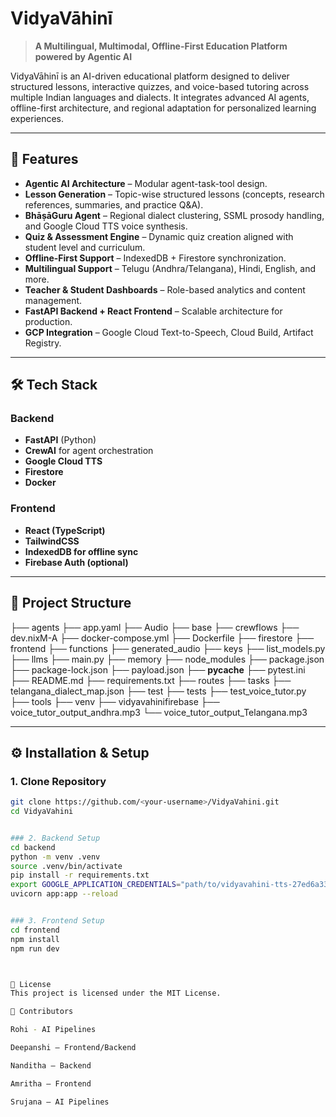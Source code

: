# VidyaVāhinī

> **A Multilingual, Multimodal, Offline-First Education Platform powered by Agentic AI**

VidyaVāhinī is an AI-driven educational platform designed to deliver structured lessons, interactive quizzes, and voice-based tutoring across multiple Indian languages and dialects. It integrates advanced AI agents, offline-first architecture, and regional adaptation for personalized learning experiences.

---

## 🚀 Features

- **Agentic AI Architecture** – Modular agent-task-tool design.
- **Lesson Generation** – Topic-wise structured lessons (concepts, research references, summaries, and practice Q&A).
- **BhāṣāGuru Agent** – Regional dialect clustering, SSML prosody handling, and Google Cloud TTS voice synthesis.
- **Quiz & Assessment Engine** – Dynamic quiz creation aligned with student level and curriculum.
- **Offline-First Support** – IndexedDB + Firestore synchronization.
- **Multilingual Support** – Telugu (Andhra/Telangana), Hindi, English, and more.
- **Teacher & Student Dashboards** – Role-based analytics and content management.
- **FastAPI Backend + React Frontend** – Scalable architecture for production.
- **GCP Integration** – Google Cloud Text-to-Speech, Cloud Build, Artifact Registry.

---

## 🛠️ Tech Stack

### Backend
- **FastAPI** (Python)
- **CrewAI** for agent orchestration
- **Google Cloud TTS**
- **Firestore**
- **Docker**

### Frontend
- **React (TypeScript)**
- **TailwindCSS**
- **IndexedDB for offline sync**
- **Firebase Auth (optional)**

---

## 📂 Project Structure

├── agents
├── app.yaml
├── Audio
├── base
├── crewflows
├── dev.nixM-A
├── docker-compose.yml
├── Dockerfile
├── firestore
├── frontend
├── functions
├── generated_audio
├── keys
├── list_models.py
├── llms
├── main.py
├── memory
├── node_modules
├── package.json
├── package-lock.json
├── payload.json
├── __pycache__
├── pytest.ini
├── README.md
├── requirements.txt
├── routes
├── tasks
├── telangana_dialect_map.json
├── test
├── tests
├── test_voice_tutor.py
├── tools
├── venv
├── vidyavahinifirebase
├── voice_tutor_output_andhra.mp3
└── voice_tutor_output_Telangana.mp3



---

## ⚙️ Installation & Setup

### 1. Clone Repository
```bash
git clone https://github.com/<your-username>/VidyaVahini.git
cd VidyaVahini


### 2. Backend Setup
cd backend
python -m venv .venv
source .venv/bin/activate
pip install -r requirements.txt
export GOOGLE_APPLICATION_CREDENTIALS="path/to/vidyavahini-tts-27ed6a33108a.json"
uvicorn app:app --reload


### 3. Frontend Setup
cd frontend
npm install
npm run dev



📜 License
This project is licensed under the MIT License.

👥 Contributors

Rohi - AI Pipelines

Deepanshi – Frontend/Backend

Nanditha – Backend

Amritha – Frontend

Srujana – AI Pipelines
